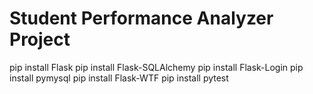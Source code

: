 # Student Performance Analyzer Project
pip install Flask
pip install Flask-SQLAlchemy
pip install Flask-Login
pip install pymysql
pip install Flask-WTF
pip install pytest
